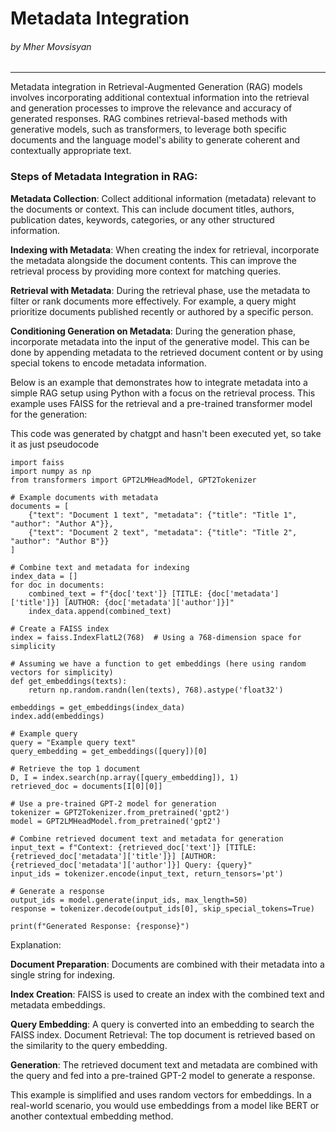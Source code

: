 # Metadata Integration
###### by Mher Movsisyan

---

Metadata integration in Retrieval-Augmented Generation (RAG) models involves incorporating additional contextual information into the retrieval and generation processes to improve the relevance and accuracy of generated responses. RAG combines retrieval-based methods with generative models, such as transformers, to leverage both specific documents and the language model's ability to generate coherent and contextually appropriate text.

### Steps of Metadata Integration in RAG:
**Metadata Collection**: Collect additional information (metadata) relevant to the documents or context. This can include document titles, authors, publication dates, keywords, categories, or any other structured information.  

**Indexing with Metadata**: When creating the index for retrieval, incorporate the metadata alongside the document contents. This can improve the retrieval process by providing more context for matching queries.  

**Retrieval with Metadata**: During the retrieval phase, use the metadata to filter or rank documents more effectively. For example, a query might prioritize documents published recently or authored by a specific person.  

**Conditioning Generation on Metadata**: During the generation phase, incorporate metadata into the input of the generative model. This can be done by appending metadata to the retrieved document content or by using special tokens to encode metadata information.  


Below is an example that demonstrates how to integrate metadata into a simple RAG setup using Python with a focus on the retrieval process. This example uses FAISS for the retrieval and a pre-trained transformer model for the generation:


This code was generated by chatgpt and hasn't been executed yet, so take it as just pseudocode
```{python}
import faiss
import numpy as np
from transformers import GPT2LMHeadModel, GPT2Tokenizer

# Example documents with metadata
documents = [
    {"text": "Document 1 text", "metadata": {"title": "Title 1", "author": "Author A"}},
    {"text": "Document 2 text", "metadata": {"title": "Title 2", "author": "Author B"}}
]

# Combine text and metadata for indexing
index_data = []
for doc in documents:
    combined_text = f"{doc['text']} [TITLE: {doc['metadata']['title']}] [AUTHOR: {doc['metadata']['author']}]"
    index_data.append(combined_text)

# Create a FAISS index
index = faiss.IndexFlatL2(768)  # Using a 768-dimension space for simplicity

# Assuming we have a function to get embeddings (here using random vectors for simplicity)
def get_embeddings(texts):
    return np.random.randn(len(texts), 768).astype('float32')

embeddings = get_embeddings(index_data)
index.add(embeddings)

# Example query
query = "Example query text"
query_embedding = get_embeddings([query])[0]

# Retrieve the top 1 document
D, I = index.search(np.array([query_embedding]), 1)
retrieved_doc = documents[I[0][0]]

# Use a pre-trained GPT-2 model for generation
tokenizer = GPT2Tokenizer.from_pretrained('gpt2')
model = GPT2LMHeadModel.from_pretrained('gpt2')

# Combine retrieved document text and metadata for generation
input_text = f"Context: {retrieved_doc['text']} [TITLE: {retrieved_doc['metadata']['title']}] [AUTHOR: {retrieved_doc['metadata']['author']}] Query: {query}"
input_ids = tokenizer.encode(input_text, return_tensors='pt')

# Generate a response
output_ids = model.generate(input_ids, max_length=50)
response = tokenizer.decode(output_ids[0], skip_special_tokens=True)

print(f"Generated Response: {response}")
```

Explanation:  

**Document Preparation**: Documents are combined with their metadata into a single string for indexing.  

**Index Creation**: FAISS is used to create an index with the combined text and metadata embeddings.  

**Query Embedding**: A query is converted into an embedding to search the FAISS index.
Document Retrieval: The top document is retrieved based on the similarity to the query embedding.  

**Generation**: The retrieved document text and metadata are combined with the query and fed into a pre-trained GPT-2 model to generate a response.  

This example is simplified and uses random vectors for embeddings. In a real-world scenario, you would use embeddings from a model like BERT or another contextual embedding method.
